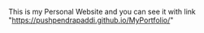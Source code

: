 This is my Personal Website and you can see it with link "https://pushpendrapaddi.github.io/MyPortfolio/" 
